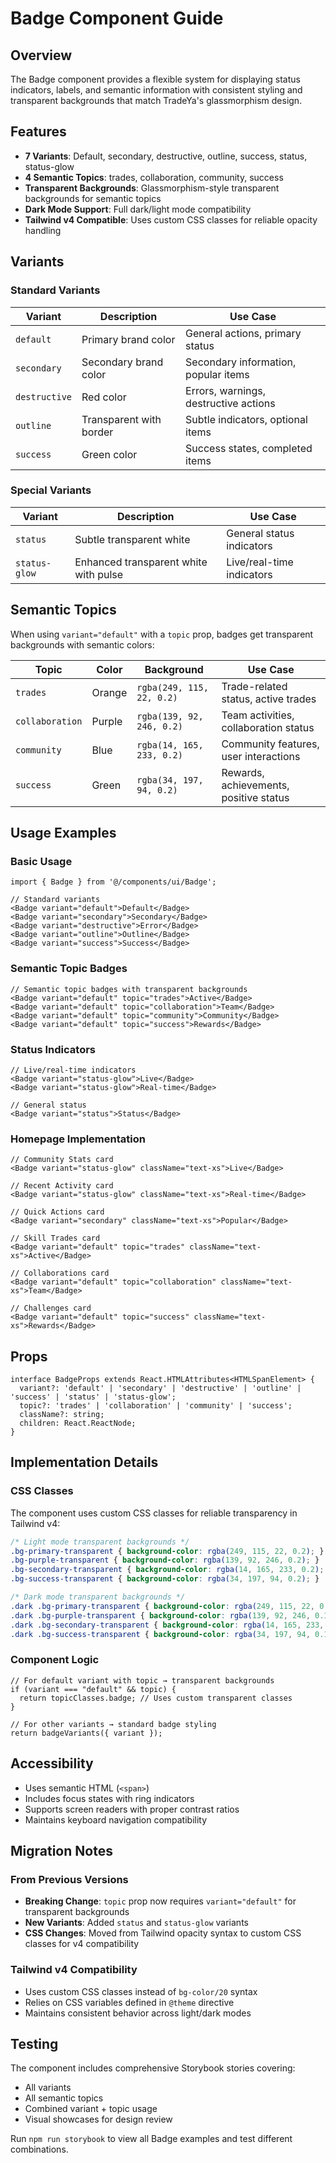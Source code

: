 # Badge Component Guide

## Overview

The Badge component provides a flexible system for displaying status indicators, labels, and semantic information with consistent styling and transparent backgrounds that match TradeYa's glassmorphism design.

## Features

- **7 Variants**: Default, secondary, destructive, outline, success, status, status-glow
- **4 Semantic Topics**: trades, collaboration, community, success
- **Transparent Backgrounds**: Glassmorphism-style transparent backgrounds for semantic topics
- **Dark Mode Support**: Full dark/light mode compatibility
- **Tailwind v4 Compatible**: Uses custom CSS classes for reliable opacity handling

## Variants

### Standard Variants

| Variant | Description | Use Case |
|---------|-------------|----------|
| `default` | Primary brand color | General actions, primary status |
| `secondary` | Secondary brand color | Secondary information, popular items |
| `destructive` | Red color | Errors, warnings, destructive actions |
| `outline` | Transparent with border | Subtle indicators, optional items |
| `success` | Green color | Success states, completed items |

### Special Variants

| Variant | Description | Use Case |
|---------|-------------|----------|
| `status` | Subtle transparent white | General status indicators |
| `status-glow` | Enhanced transparent white with pulse | Live/real-time indicators |

## Semantic Topics

When using `variant="default"` with a `topic` prop, badges get transparent backgrounds with semantic colors:

| Topic | Color | Background | Use Case |
|-------|-------|------------|----------|
| `trades` | Orange | `rgba(249, 115, 22, 0.2)` | Trade-related status, active trades |
| `collaboration` | Purple | `rgba(139, 92, 246, 0.2)` | Team activities, collaboration status |
| `community` | Blue | `rgba(14, 165, 233, 0.2)` | Community features, user interactions |
| `success` | Green | `rgba(34, 197, 94, 0.2)` | Rewards, achievements, positive status |

## Usage Examples

### Basic Usage

```tsx
import { Badge } from '@/components/ui/Badge';

// Standard variants
<Badge variant="default">Default</Badge>
<Badge variant="secondary">Secondary</Badge>
<Badge variant="destructive">Error</Badge>
<Badge variant="outline">Outline</Badge>
<Badge variant="success">Success</Badge>
```

### Semantic Topic Badges

```tsx
// Semantic topic badges with transparent backgrounds
<Badge variant="default" topic="trades">Active</Badge>
<Badge variant="default" topic="collaboration">Team</Badge>
<Badge variant="default" topic="community">Community</Badge>
<Badge variant="default" topic="success">Rewards</Badge>
```

### Status Indicators

```tsx
// Live/real-time indicators
<Badge variant="status-glow">Live</Badge>
<Badge variant="status-glow">Real-time</Badge>

// General status
<Badge variant="status">Status</Badge>
```

### Homepage Implementation

```tsx
// Community Stats card
<Badge variant="status-glow" className="text-xs">Live</Badge>

// Recent Activity card  
<Badge variant="status-glow" className="text-xs">Real-time</Badge>

// Quick Actions card
<Badge variant="secondary" className="text-xs">Popular</Badge>

// Skill Trades card
<Badge variant="default" topic="trades" className="text-xs">Active</Badge>

// Collaborations card
<Badge variant="default" topic="collaboration" className="text-xs">Team</Badge>

// Challenges card
<Badge variant="default" topic="success" className="text-xs">Rewards</Badge>
```

## Props

```tsx
interface BadgeProps extends React.HTMLAttributes<HTMLSpanElement> {
  variant?: 'default' | 'secondary' | 'destructive' | 'outline' | 'success' | 'status' | 'status-glow';
  topic?: 'trades' | 'collaboration' | 'community' | 'success';
  className?: string;
  children: React.ReactNode;
}
```

## Implementation Details

### CSS Classes

The component uses custom CSS classes for reliable transparency in Tailwind v4:

```css
/* Light mode transparent backgrounds */
.bg-primary-transparent { background-color: rgba(249, 115, 22, 0.2); }
.bg-purple-transparent { background-color: rgba(139, 92, 246, 0.2); }
.bg-secondary-transparent { background-color: rgba(14, 165, 233, 0.2); }
.bg-success-transparent { background-color: rgba(34, 197, 94, 0.2); }

/* Dark mode transparent backgrounds */
.dark .bg-primary-transparent { background-color: rgba(249, 115, 22, 0.15); }
.dark .bg-purple-transparent { background-color: rgba(139, 92, 246, 0.15); }
.dark .bg-secondary-transparent { background-color: rgba(14, 165, 233, 0.15); }
.dark .bg-success-transparent { background-color: rgba(34, 197, 94, 0.15); }
```

### Component Logic

```tsx
// For default variant with topic → transparent backgrounds
if (variant === "default" && topic) {
  return topicClasses.badge; // Uses custom transparent classes
}

// For other variants → standard badge styling
return badgeVariants({ variant });
```

## Accessibility

- Uses semantic HTML (`<span>`)
- Includes focus states with ring indicators
- Supports screen readers with proper contrast ratios
- Maintains keyboard navigation compatibility

## Migration Notes

### From Previous Versions

- **Breaking Change**: `topic` prop now requires `variant="default"` for transparent backgrounds
- **New Variants**: Added `status` and `status-glow` variants
- **CSS Changes**: Moved from Tailwind opacity syntax to custom CSS classes for v4 compatibility

### Tailwind v4 Compatibility

- Uses custom CSS classes instead of `bg-color/20` syntax
- Relies on CSS variables defined in `@theme` directive
- Maintains consistent behavior across light/dark modes

## Testing

The component includes comprehensive Storybook stories covering:
- All variants
- All semantic topics
- Combined variant + topic usage
- Visual showcases for design review

Run `npm run storybook` to view all Badge examples and test different combinations.
